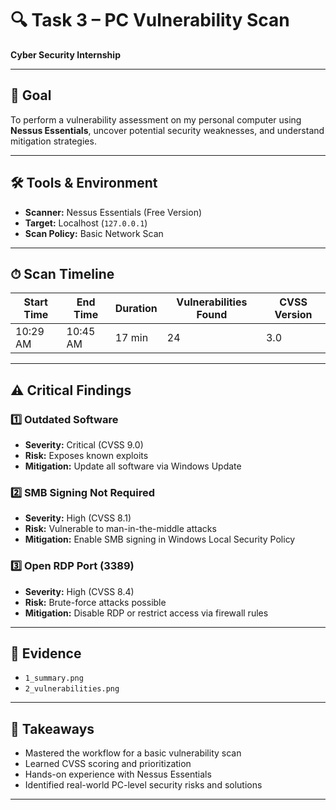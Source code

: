 # 🔍 Task 3 – PC Vulnerability Scan
**Cyber Security Internship**

---

## 🎯 Goal
To perform a vulnerability assessment on my personal computer using **Nessus Essentials**, uncover potential security weaknesses, and understand mitigation strategies.

---

## 🛠 Tools & Environment
- **Scanner:** Nessus Essentials (Free Version)  
- **Target:** Localhost (`127.0.0.1`)  
- **Scan Policy:** Basic Network Scan  

---

## ⏱ Scan Timeline
| Start Time | End Time | Duration | Vulnerabilities Found | CVSS Version |
|------------|----------|----------|---------------------|--------------|
| 10:29 AM   | 10:45 AM | 17 min   | 24                  | 3.0          |

---

## ⚠️ Critical Findings

### 1️⃣ Outdated Software
- **Severity:** Critical (CVSS 9.0)  
- **Risk:** Exposes known exploits  
- **Mitigation:** Update all software via Windows Update  

### 2️⃣ SMB Signing Not Required
- **Severity:** High (CVSS 8.1)  
- **Risk:** Vulnerable to man-in-the-middle attacks  
- **Mitigation:** Enable SMB signing in Windows Local Security Policy  

### 3️⃣ Open RDP Port (3389)
- **Severity:** High (CVSS 8.4)  
- **Risk:** Brute-force attacks possible  
- **Mitigation:** Disable RDP or restrict access via firewall rules  

---

## 📸 Evidence
- `1_summary.png`  
- `2_vulnerabilities.png`  


---

## 🧠 Takeaways
- Mastered the workflow for a basic vulnerability scan  
- Learned CVSS scoring and prioritization  
- Hands-on experience with Nessus Essentials  
- Identified real-world PC-level security risks and solutions  

---

